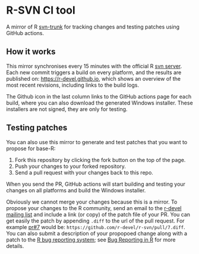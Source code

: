 # R-SVN CI tool

A mirror of R [svn-trunk](https://svn.r-project.org/R/trunk/) for tracking changes and testing patches using GitHub actions. 

## How it works

This mirror synchronises every 15 minutes with the official R [svn server](https://svn.r-project.org/R/trunk/). Each new commit triggers a build on every platform, and the results are published on: https://r-devel.github.io, which shows an overview of the most recent revisions, including links to the build logs. 

The Github icon in the last column links to the GitHub actions page for each build, where you can also download the generated Windows installer. These installers are not signed, they are only for testing.

## Testing patches

You can also use this mirror to generate and test patches that you want to propose for base-R:

 1. Fork this repository by clicking the fork button on the top of the page.
 2. Push your changes to your forked repository.
 3. Send a pull request with your changes back to this repo.

When you send the PR, GitHub actions will start building and testing your changes on all platforms and build the Windows installer.

Obviously we cannot merge your changes because this is a mirror. To propose your changes to the R community, send an email to the [r-devel mailing list](https://www.r-project.org/mail.html) and include a link (or copy) of the patch file of your PR. You can get easily the patch by appending `.diff` to the url of the pull request. For example [pr#7](https://github.com/r-devel/r-svn/pull/7) would be: `https://github.com/r-devel/r-svn/pull/7.diff`. You can also submit a description of your propopoed change along with a patch to the [R bug reporting system](https://bugs.r-project.org/); see [Bug Reporting in R](https://www.r-project.org/bugs.html) for more details.
